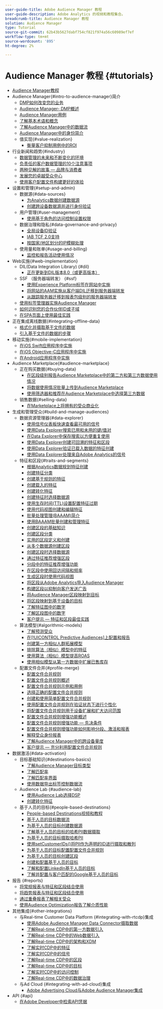```yaml
---
user-guide-title: Adobe Audience Manager 教程
user-guide-description: Adobe Analytics 的视频和教程集合。
breadcrumb-title: Audience Manager 教程
solution: Audience Manager
type: Tutorial
source-git-commit: 62b43b5627dabf754cf821f974a56c60989ef7ef
workflow-type: tm+mt
source-wordcount: '895'
ht-degree: 2%

---
```



# Audience Manager 教程 {#tutorials}

+ [Audience Manager教程](overview.md)
+ Audience Manager{#intro-to-audience-manager}简介
   + [DMP如何改变您的业务](intro-to-audience-manager/how-a-dmp-can-change-your-business.md)
   + [Audience Manager- DMP概述](intro-to-audience-manager/audience-manager-overview-of-a-dmp.md)
   + [Audience Manager用例](intro-to-audience-manager/audience-manager-use-cases.md)
   + [了解基本术语和概念](intro-to-audience-manager/understanding-basic-terms-and-concepts-in-audience-manager.md)
   + [了解Audience Manager中的数据流](intro-to-audience-manager/understanding-the-data-flow-in-audience-manager.md)
   + [Audience Manager中的身份简介](intro-to-audience-manager/introduction-to-identity-in-audience-manager.md)
   + 值实现{#value-realization}
      + [衡量客户抑制用例中的ROI](intro-to-audience-manager/value-realization/measuring-roi-in-a-customer-suppression-use-case.md)
+ 行业新闻和趋势{#industry}
   + [数据管理的未来和不断变化的环境](https://experienceleague.adobe.com/docs/platform-learn/tutorials/industry/the-future-of-data-management-and-the-changing-environment.html)
   + [负责任的客户数据管理的10个注意事项](https://experienceleague.adobe.com/docs/platform-learn/tutorials/privacy/ten-considerations-for-responsible-customer-data-management.html)
   + [两种见解的故事 — 品牌与消费者](https://experienceleague.adobe.com/docs/platform-learn/tutorials/industry/brands-vs-consumers.html)
   + [发展您的卓越受众中心](https://experienceleague.adobe.com/docs/platform-learn/tutorials/industry/evolving-your-audience-center-of-excellence.html)
   + [使用客户配置文件构建更好的体验](https://experienceleague.adobe.com/docs/platform-learn/tutorials/industry/building-better-experiences-with-customer-profiles.html)
+ 设置和管理{#setup-and-admin}
   + 数据源{#data-sources}
      + [为Analytics数据创建数据源](setup-and-admin/data-sources/create-a-data-source-for-analytics-data.md)
      + [创建跨设备数据源并进行身份验证](setup-and-admin/data-sources/creating-a-cross-device-data-source-and-authenticating.md)
   + 用户管理{#user-management}
      + [使用基于角色的访问控制设置权限](setup-and-admin/user-management/setting-permissions-with-role-based-access-control.md)
   + 数据治理和隐私{#data-governance-and-privacy}
      + [全局设备ID验证](setup-and-admin/data-governance-and-privacy/global-device-id-validation.md)
      + [IAB TCF 2.0支持](setup-and-admin/data-governance-and-privacy/iab-tcf-support.md)
      + [按国家/地区划分的IP模糊处理](setup-and-admin/data-governance-and-privacy/ip-obfuscation-by-country.md)
   + 使用量和账单{#usage-and-billing}
      + [监控和报告活动使用情况](setup-and-admin/usage-and-billing/monitoring-and-reporting-on-activity-usage.md)
+ Web实施{#web-implementation}
   + DIL(Data Integration Library) {#dil}
      + [正在更新到DIL版本8.0（或更高版本）](web-implementation/dil/updating-to-dil-version-8-0-or-greater.md)
   + SSF （服务器端转发） {#ssf}
      + [使用Experience Platform标签在网站中实施](https://experienceleague.adobe.com/docs/launch-learn/implementing-in-websites-with-launch/index.html?lang=en)
      + [将网站的AAM实施从客户端DIL迁移到服务器端转发](web-implementation/ssf/migrating-your-site-implementation-from-client-side-dil-to-server-side-forwarding.md)
      + [从跟踪服务器迁移到报表包级别的服务器端转发](web-implementation/ssf/migrating-from-tracking-server-to-report-suite-level-server-side-forwarding.md)
   + [使用标签管理器实施Audience Manager](web-implementation/using-tag-managers-to-implement-audience-manager.md)
   + [如何识别您的合作伙伴ID或子域](web-implementation/how-to-identify-your-partner-id-or-subdomain.md)
   + [在SPA页面上使用最佳实践](web-implementation/using-best-practices-on-spa-pages-when-sending-data-to-aam.md)
+ 正在集成离线数据{#integrating-offline-data}
   + [格式化并摄取基于文件的数据](integrating-offline-data/formatting-and-ingesting-file-based-data.md)
   + [引入基于文件的数据的步骤](integrating-offline-data/steps-for-ingesting-file-based-data.md)
+ 移动实施{#mobile-implementation}
   + [在iOS Swift应用程序中实施](https://experienceleague.adobe.com/docs/launch-learn/implementing-in-mobile-ios-swift-apps-with-launch/index.html?lang=en)
   + [在iOS Objective-C应用程序中实施](https://experienceleague.adobe.com/docs/launch-learn/implementing-in-mobile-ios-objective-c-apps-with-launch/index.html?lang=en)
   + [在Android应用程序中实施](https://experienceleague.adobe.com/docs/launch-learn/implementing-in-mobile-android-apps-with-launch/index.html?lang=en)
+ Audience Marketplace{#audience-marketplace}
   + 正在购买数据{#buying-data}
      + [在区段级别报告Audience Marketplace中的第二方和第三方数据使用情况](audience-marketplace/buying-data/reporting-2nd-and-3rd-party-data-usage-in-the-audience-marketplace-at-the-segment-level.md)
      + [将数据使用情况批量上传到Audience Marketplace](audience-marketplace/buying-data/bulk-uploading-data-usage-into-the-audience-marketplace.md)
      + [使用筛选器和推荐在Audience Marketplace中选择第三方数据](audience-marketplace/buying-data/using-filters-and-recommendations-to-choose-3rd-party-data-in-audience-marketplace.md)
   + 销售数据{#selling-data}
      + [在Marketplace上将拥有的受众商业化](audience-marketplace/selling-data/commercialize-owned-audiences-on-marketplace.md)
+ 生成和管理受众{#build-and-manage-audiences}
   + 数据资源管理器{#data-explorer}
      + [使用信号仪表板快速查看最可用的信号](build-and-manage-audiences/data-explorer/using-the-signals-dashboard-to-quickly-view-top-available-signals.md)
      + [使用Data Explorer搜索已用和未用的键/值对](build-and-manage-audiences/data-explorer/using-data-explorer-to-search-for-used-and-unused-key-value-pairs.md)
      + [在Data Explorer中保存搜索以方便重复使用](build-and-manage-audiences/data-explorer/saving-searches-in-data-explorer-for-convenience-in-re-use.md)
      + [使用Data Explorer创建可回溯的特征和区段](build-and-manage-audiences/data-explorer/using-data-explorer-to-create-retroactive-traits-and-segments.md)
      + [使用Data Explorer验证已载入数据的特征创建](build-and-manage-audiences/data-explorer/using-data-explorer-to-validate-trait-creation-for-your-onboarded-data.md)
      + [使用Data Explorer处理来自Adobe Analytics的信号](build-and-manage-audiences/data-explorer/using-data-explorer-to-work-with-signals-coming-from-adobe-analytics.md)
   + 特征和区段{#traits-and-segments}
      + [根据Analytics数据规划特征创建](build-and-manage-audiences/traits-and-segments/planning-trait-creation-from-analytics-data.md)
      + [创建特征分类](build-and-manage-audiences/traits-and-segments/creating-a-trait-taxonomy.md)
      + [创建基于规则的特征](build-and-manage-audiences/traits-and-segments/creating-rule-based-traits.md)
      + [创建载入的特征](build-and-manage-audiences/traits-and-segments/creating-onboarded-traits.md)
      + [创建转化特征](build-and-manage-audiences/traits-and-segments/creating-conversion-traits.md)
      + [创建特征时选择数据源](build-and-manage-audiences/traits-and-segments/choosing-a-data-source-when-creating-traits.md)
      + [使用生存时间(TTL)设置配置特征过期](build-and-manage-audiences/traits-and-segments/configuring-trait-expiration-with-the-time-to-live-ttl-setting.md)
      + [使用代码视图创建和编辑特征](build-and-manage-audiences/traits-and-segments/using-code-view-to-create-and-edit-traits.md)
      + [批量处理管理(BAAAM)简介](build-and-manage-audiences/traits-and-segments/introduction-to-bulk-management-baaam.md)
      + [使用BAAAM批量创建和管理特征](build-and-manage-audiences/traits-and-segments/creating-and-managing-traits-in-bulk-with-baaam.md)
      + [创建区段的基础知识](build-and-manage-audiences/traits-and-segments/the-basics-of-creating-segments.md)
      + [创建区段分类](build-and-manage-audiences/traits-and-segments/creating-a-segment-taxonomy.md)
      + [实用的区段定义和创建](build-and-manage-audiences/traits-and-segments/practical-segment-definition-and-creation.md)
      + [从多个数据源创建区段](build-and-manage-audiences/traits-and-segments/creating-segments-from-multiple-data-sources.md)
      + [创建区段时选择数据源](build-and-manage-audiences/traits-and-segments/choosing-a-data-source-when-creating-a-segment.md)
      + [通过特征推荐增强区段](build-and-manage-audiences/traits-and-segments/enhancing-your-segments-with-trait-recommendations.md)
      + [分段中的特征推荐增强功能](build-and-manage-audiences/traits-and-segments/trait-recommendation-enhancements-in-the-segment-builder.md)
      + [在区段中使用回访间隔和频率](build-and-manage-audiences/traits-and-segments/using-recency-and-frequency-in-segments.md)
      + [生成区段时使用代码视图](build-and-manage-audiences/traits-and-segments/using-code-view-when-building-segments.md)
      + [将区段从Adobe Analytics导入Audience Manager](build-and-manage-audiences/traits-and-segments/import-aa-segments-into-aam.md)
      + [构建区段以抑制向客户发送广告](build-and-manage-audiences/traits-and-segments/building-a-segment-to-suppress-ads-to-customers.md)
      + [将Audience Manager区段映射到目标](build-and-manage-audiences/traits-and-segments/mapping-audience-manager-segments-to-destinations.md)
      + [将区段映射到基于设备的目标](build-and-manage-audiences/traits-and-segments/mapping-segments-to-a-device-based-destination.md)
      + [了解特征图中的数字](build-and-manage-audiences/traits-and-segments/understanding-numbers-in-the-trait-graph.md)
      + [了解区段图中的数字](build-and-manage-audiences/traits-and-segments/understanding-numbers-in-the-segment-graph.md)
      + [客户提示 — 特征和区段最佳实践](build-and-manage-audiences/traits-and-segments/customer-tips-traits-and-segments-best-practices.md)
   + 算法模型{#algorithmic-models}
      + [了解预测受众](build-and-manage-audiences/algorithmic-models/understanding-predictive-audiences.md)
      + [在[!UICONTROL Predictive Audiences]上配置和报告](build-and-manage-audiences/algorithmic-models/configure-and-report-on-predictive-audiences.md)
      + [创建第一方相似人群拓展模型](build-and-manage-audiences/algorithmic-models/creating-a-first-party-look-alike-model.md)
      + [排除算法（相似）模型中的特征](build-and-manage-audiences/algorithmic-models/excluding-traits-in-algorithmic-look-alike-models.md)
      + [使用算法（相似）模型提高ROAS](build-and-manage-audiences/algorithmic-models/increase-roas-by-using-algorithmic-look-alike-models.md)
      + [使用相似模型从第一方数据中扩展已售库存](build-and-manage-audiences/algorithmic-models/using-look-alike-models-to-extend-sold-out-inventory-from-your-1st-party-data.md)
   + 配置文件合并{#profile-merge}
      + [配置文件合并规则](build-and-manage-audiences/profile-merge/profile-merge.md)
      + [配置文件合并规则概述](build-and-manage-audiences/profile-merge/overview-of-profile-merge-rules.md)
      + [配置文件合并规则示例和用例](build-and-manage-audiences/profile-merge/profile-merge-rule-examples-and-use-cases.md)
      + [选择正确的配置文件合并规则](build-and-manage-audiences/profile-merge/choosing-the-right-profile-merge-rule.md)
      + [创建和使用简单配置文件合并规则](build-and-manage-audiences/profile-merge/creating-and-using-simple-profile-merge-rules.md)
      + [使用配置文件合并规则在验证状态下进行个性化](build-and-manage-audiences/profile-merge/using-profile-merge-rules-to-personalize-in-an-authenticated-state.md)
      + [将配置文件合并规则用于设备扩展和扩大访问范围](build-and-manage-audiences/profile-merge/using-profile-merge-rules-for-device-extension-and-increased-reach.md)
      + [配置文件合并规则增强功能概述](build-and-manage-audiences/profile-merge/overview-of-profile-merge-rule-enhancements.md)
      + [配置文件合并规则增强功能 — 先决条件](build-and-manage-audiences/profile-merge/profile-merge-rule-enhancements-pre-requisites.md)
      + [配置文件合并规则增强功能如何影响分段、激活和报表](build-and-manage-audiences/profile-merge/how-profile-merge-rule-enhancements-impact-segmentation-activation-and-reporting.md)
      + [解释受众身份报表](build-and-manage-audiences/profile-merge/interpret-audience-identity-reporting.md)
      + [了解Audience Manager中的跨设备量度](build-and-manage-audiences/profile-merge/understanding-cross-device-metrics-in-audience-manager.md)
      + [客户提示 — 充分利用配置文件合并规则](build-and-manage-audiences/profile-merge/customer-tips-getting-the-most-out-of-profile-merge-rules.md)
+ 数据激活{#data-activation}
   + 目标基础知识{#destinations-basics}
      + [了解Audience Manager目标类型](data-activation/destinations-basics/understanding-audience-manager-destination-types.md)
      + [了解匹配率](data-activation/destinations-basics/understanding-match-rates.md)
      + [了解匹配率界面](data-activation/destinations-basics/understanding-the-match-rate-interface-in-audience-manager.md)
      + [使用数据导出标签控制数据流](data-activation/destinations-basics/using-data-export-labels-to-control-data-flow.md)
   + Audience Lab {#audience-lab}
      + [使用Audience Lab选择DSP](data-activation/audience-lab/using-audience-lab-to-choose-a-dsp.md)
      + [创建转化特征](https://experienceleague.adobe.com/docs/audience-manager-learn/tutorials/build-and-manage-audiences/traits-and-segments/creating-conversion-traits.html)
   + 基于人员的目标{#people-based-destinations}
      + [People-based Destinations视频和教程](data-activation/people-based-destinations/pbd.md)
      + [基于人员的目标数据流](data-activation/people-based-destinations/people-based-destinations-data-flow.md)
      + [为基于人员的目标创建数据源](data-activation/people-based-destinations/creating-a-data-source-for-people-based-destinations.md)
      + [了解基于人员的目标的哈希PII数据摄取](data-activation/people-based-destinations/understanding-hashed-pii-data-ingestion-for-people-based-destinations.md)
      + [为基于人员的目标摄取哈希PII](data-activation/people-based-destinations/ingesting-hashed-pii-for-people-based-destinations.md)
      + [使用setCustomerIDs()将PII作为声明的ID进行摄取和散列](data-activation/people-based-destinations/using-setcustomerids-to-ingest-and-hash-pii-as-a-declared-id.md)
      + [为基于人员的目标配置配置文件合并规则](data-activation/people-based-destinations/configuring-profile-merge-rules-for-people-based-destinations.md)
      + [为基于人员的目标创建区段](data-activation/people-based-destinations/creating-segments-for-people-based-destinations.md)
      + [创建和配置基于人员的目标](data-activation/people-based-destinations/create-and-configure-people-based-destinations.md)
      + [了解和配置LinkedIn基于人员的目标](data-activation/people-based-destinations/understanding-and-configuring-the-linkedin-pbd.md)
      + [了解并配置与客户匹配的Google基于人员的目标](data-activation/people-based-destinations/understanding-and-configuring-the-google-customer-match-pbd.md)
+ 报告 {#reports}
   + [将常规报表与特征和区段结合使用](reports/using-general-reports-with-traits-and-segments.md)
   + [将趋势报表与特征和区段结合使用](reports/using-trended-reports-with-traits-and-segments.md)
   + [通过重叠报表了解相关受众](reports/understand-related-audiences-with-overlap-reports.md)
   + [使用Audience Optimization报告了解介质性能](reports/using-audience-optimization-reports-to-understand-media-performance.md)
+ 其他集成{#other-integrations}
   + 与Real-time Customer Data Platform {#integrating-with-rtcdp}集成
      + [使用Adobe Audience Manager Data Connector摄取数据](https://experienceleague.adobe.com/docs/platform-learn/tutorials/sources/ingest-data-from-aam.html?lang=en#sources)
      + [了解Real-time CDP中的第一方数据引入](other-integrations/integrating-with-rtcdp/rtcdp-1pd-ingestion-for-aam-users.md)
      + [了解Real-time CDP中的Web数据引入](other-integrations/integrating-with-rtcdp/rtcdp-web-ingestion-for-aam-users.md)
      + [了解Real-time CDP中的架构和XDM](other-integrations/integrating-with-rtcdp/rtcdp-schemas-xdm-for-aam-users.md)
      + [了解实时CDP中的特征](other-integrations/integrating-with-rtcdp/rtcdp-traits-for-aam-users.md)
      + [了解实时CDP中的信号](other-integrations/integrating-with-rtcdp/rtcdp-signals-for-aam-users.md)
      + [了解Real-time CDP中的区段](other-integrations/integrating-with-rtcdp/rtcdp-segments-for-aam-users.md)
      + [了解Real-time CDP中的目标](other-integrations/integrating-with-rtcdp/rtcdp-destinations-for-aam-users.md)
      + [了解实时CDP中的访问控制](other-integrations/integrating-with-rtcdp/rtcdp-access-control-for-aam-users.md)
      + [了解Real-time CDP中的数据治理](other-integrations/integrating-with-rtcdp/rtcdp-data-gov-for-aam-users.md)
   + 与Ad Cloud {#integrating-with-ad-cloud}集成
      + [Adobe Advertising Cloud与Adobe Audience Manager集成](other-integrations/integrating-with-ad-cloud/advertising-cloud-and-audience-manager-integration.md)
+ API {#api}
   + [在Adobe Developer中检索API凭据](api/retrieve-api-credentials-in-adobe-io.md)
